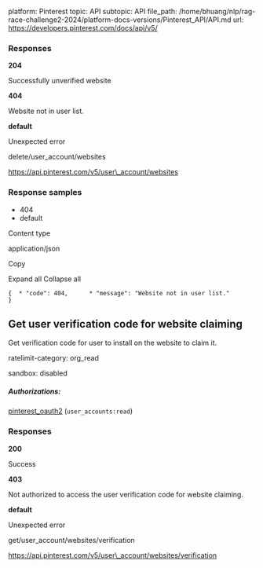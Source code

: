 platform: Pinterest
topic: API
subtopic: API
file_path: /home/bhuang/nlp/rag-race-challenge2-2024/platform-docs-versions/Pinterest_API/API.md
url: https://developers.pinterest.com/docs/api/v5/

### Responses

**204**

Successfully unverified website

**404**

Website not in user list.

**default**

Unexpected error

delete/user\_account/websites

https://api.pinterest.com/v5/user\_account/websites

### Response samples

* 404
* default

Content type

application/json

Copy

Expand all Collapse all

`{  * "code": 404,      * "message": "Website not in user list."       }`

## [](#operation/website_verification/get)Get user verification code for website claiming

Get verification code for user to install on the website to claim it.

ratelimit-category: org\_read

sandbox: disabled

##### Authorizations:

[pinterest\_oauth2](#section/Authentication/pinterest_oauth2) (`user_accounts:read`)

### Responses

**200**

Success

**403**

Not authorized to access the user verification code for website claiming.

**default**

Unexpected error

get/user\_account/websites/verification

https://api.pinterest.com/v5/user\_account/websites/verification